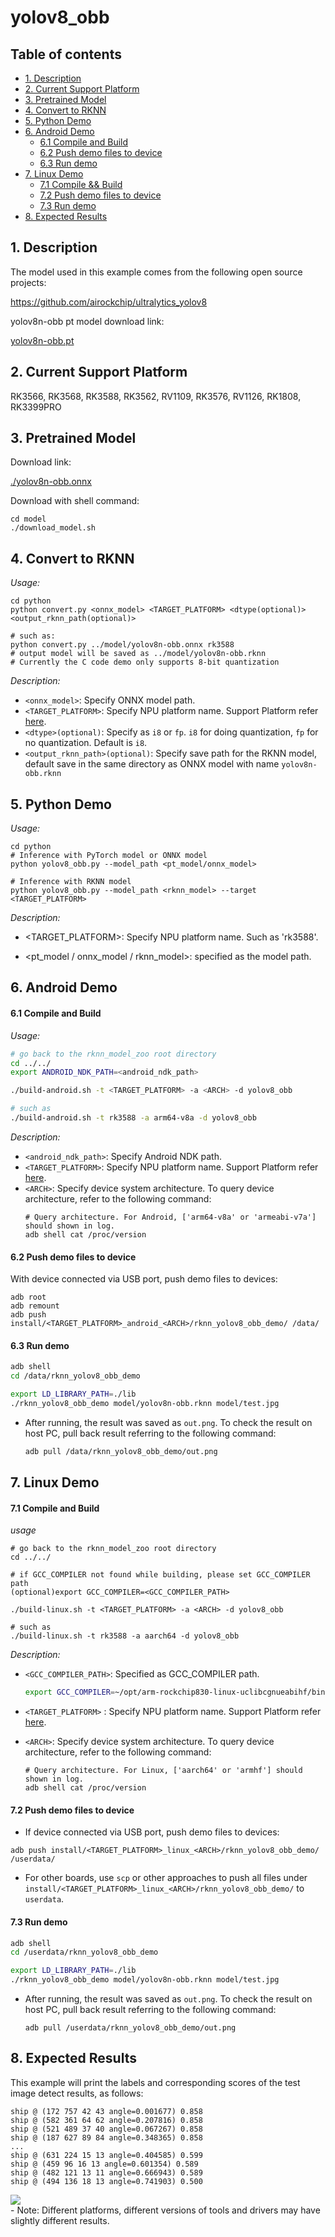 # yolov8_obb

## Table of contents

- [1. Description](#1-description)
- [2. Current Support Platform](#2-current-support-platform)
- [3. Pretrained Model](#3-pretrained-model)
- [4. Convert to RKNN](#4-convert-to-rknn)
- [5. Python Demo](#5-python-demo)
- [6. Android Demo](#6-android-demo)
  - [6.1 Compile and Build](#61-compile-and-build)
  - [6.2 Push demo files to device](#62-push-demo-files-to-device)
  - [6.3 Run demo](#63-run-demo)
- [7. Linux Demo](#7-linux-demo)
  - [7.1 Compile \&\& Build](#71-compile-and-build)
  - [7.2 Push demo files to device](#72-push-demo-files-to-device)
  - [7.3 Run demo](#73-run-demo)
- [8. Expected Results](#8-expected-results)



## 1. Description

The model used in this example comes from the following open source projects:  

https://github.com/airockchip/ultralytics_yolov8


yolov8n-obb pt model download link: 

[yolov8n-obb.pt](https://github.com/ultralytics/assets/releases/download/v8.2.0/yolov8n-obb.pt)


## 2. Current Support Platform

RK3566, RK3568, RK3588, RK3562, RV1109, RK3576, RV1126, RK1808, RK3399PRO



## 3. Pretrained Model

Download link: 

[./yolov8n-obb.onnx](https://ftrg.zbox.filez.com/v2/delivery/data/95f00b0fc900458ba134f8b180b3f7a1/examples/yolov8_obb/yolov8n-obb.onnx)

Download with shell command:

```
cd model
./download_model.sh
```



## 4. Convert to RKNN

*Usage:*

```shell
cd python
python convert.py <onnx_model> <TARGET_PLATFORM> <dtype(optional)> <output_rknn_path(optional)>

# such as: 
python convert.py ../model/yolov8n-obb.onnx rk3588
# output model will be saved as ../model/yolov8n-obb.rknn
# Currently the C code demo only supports 8-bit quantization
```

*Description:*

- `<onnx_model>`: Specify ONNX model path.
- `<TARGET_PLATFORM>`: Specify NPU platform name. Support Platform refer [here](#2-current-support-platform).
- `<dtype>(optional)`: Specify as `i8` or `fp`. `i8` for doing quantization, `fp` for no quantization. Default is `i8`.
- `<output_rknn_path>(optional)`: Specify save path for the RKNN model, default save in the same directory as ONNX model with name `yolov8n-obb.rknn`



## 5. Python Demo

*Usage:*

```shell
cd python
# Inference with PyTorch model or ONNX model
python yolov8_obb.py --model_path <pt_model/onnx_model>

# Inference with RKNN model
python yolov8_obb.py --model_path <rknn_model> --target <TARGET_PLATFORM>
```
*Description:*
- <TARGET_PLATFORM>: Specify NPU platform name. Such as 'rk3588'.

- <pt_model / onnx_model / rknn_model>: specified as the model path.



## 6. Android Demo

#### 6.1 Compile and Build

*Usage:*

```sh
# go back to the rknn_model_zoo root directory
cd ../../
export ANDROID_NDK_PATH=<android_ndk_path>

./build-android.sh -t <TARGET_PLATFORM> -a <ARCH> -d yolov8_obb

# such as 
./build-android.sh -t rk3588 -a arm64-v8a -d yolov8_obb
```

*Description:*
- `<android_ndk_path>`: Specify Android NDK path.
- `<TARGET_PLATFORM>`: Specify NPU platform name. Support Platform refer [here](#2-current-support-platform).
- `<ARCH>`: Specify device system architecture. To query device architecture, refer to the following command:
	```shell
	# Query architecture. For Android, ['arm64-v8a' or 'armeabi-v7a'] should shown in log.
	adb shell cat /proc/version
	```

#### 6.2 Push demo files to device

With device connected via USB port, push demo files to devices:

```shell
adb root
adb remount
adb push install/<TARGET_PLATFORM>_android_<ARCH>/rknn_yolov8_obb_demo/ /data/
```

#### 6.3 Run demo

```sh
adb shell
cd /data/rknn_yolov8_obb_demo

export LD_LIBRARY_PATH=./lib
./rknn_yolov8_obb_demo model/yolov8n-obb.rknn model/test.jpg
```

- After running, the result was saved as `out.png`. To check the result on host PC, pull back result referring to the following command: 

  ```sh
  adb pull /data/rknn_yolov8_obb_demo/out.png
  ```



## 7. Linux Demo

#### 7.1 Compile and Build

*usage*

```shell
# go back to the rknn_model_zoo root directory
cd ../../

# if GCC_COMPILER not found while building, please set GCC_COMPILER path
(optional)export GCC_COMPILER=<GCC_COMPILER_PATH>

./build-linux.sh -t <TARGET_PLATFORM> -a <ARCH> -d yolov8_obb

# such as 
./build-linux.sh -t rk3588 -a aarch64 -d yolov8_obb
```

*Description:*

- `<GCC_COMPILER_PATH>`: Specified as GCC_COMPILER path.
    ```sh
    export GCC_COMPILER=~/opt/arm-rockchip830-linux-uclibcgnueabihf/bin/arm-rockchip830-linux-uclibcgnueabihf
    ```
- `<TARGET_PLATFORM>` : Specify NPU platform name. Support Platform refer [here](#2-current-support-platform).
- `<ARCH>`: Specify device system architecture. To query device architecture, refer to the following command: 
  
  ```shell
  # Query architecture. For Linux, ['aarch64' or 'armhf'] should shown in log.
  adb shell cat /proc/version
  ```

#### 7.2 Push demo files to device

- If device connected via USB port, push demo files to devices:

```shell
adb push install/<TARGET_PLATFORM>_linux_<ARCH>/rknn_yolov8_obb_demo/ /userdata/
```

- For other boards, use `scp` or other approaches to push all files under `install/<TARGET_PLATFORM>_linux_<ARCH>/rknn_yolov8_obb_demo/` to `userdata`.

#### 7.3 Run demo

```sh
adb shell
cd /userdata/rknn_yolov8_obb_demo

export LD_LIBRARY_PATH=./lib
./rknn_yolov8_obb_demo model/yolov8n-obb.rknn model/test.jpg
```

- After running, the result was saved as `out.png`. To check the result on host PC, pull back result referring to the following command: 

  ```
  adb pull /userdata/rknn_yolov8_obb_demo/out.png
  ```



## 8. Expected Results

This example will print the labels and corresponding scores of the test image detect results, as follows:
```
ship @ (172 757 42 43 angle=0.001677) 0.858
ship @ (582 361 64 62 angle=0.207816) 0.858
ship @ (521 489 37 40 angle=0.067267) 0.858
ship @ (187 627 89 84 angle=0.348365) 0.858
...
ship @ (631 224 15 13 angle=0.404585) 0.599
ship @ (459 96 16 13 angle=0.601354) 0.589
ship @ (482 121 13 11 angle=0.666943) 0.589
ship @ (494 136 18 13 angle=0.741903) 0.500

```
<img src="python/result.jpg">

<br>
- Note: Different platforms, different versions of tools and drivers may have slightly different results.

